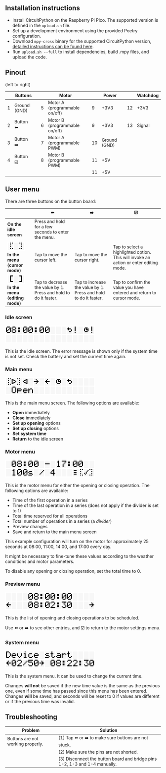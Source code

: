 ## Installation instructions

- Install CircuitPython on the Raspberry Pi Pico. The supported version is defined in the `upload.sh` file.
- Set up a development environment using the provided Poetry configuration.
- Download `mpy-cross` binary for the supported CircuitPython
  version, [detailed instructions can be found here](https://learn.adafruit.com/welcome-to-circuitpython/frequently-asked-questions).
- Run `upload.sh --full` to install dependencies, build .mpy files, and upload the code.

## Pinout

(left to right)

|   | Buttons      | |   | Motor                         | |    | Power        | |    | Watchdog |
|---|--------------|-|---|-------------------------------|-|----|--------------|-|----|----------|
| 1 | Ground (GND) | | 5 | Motor A (programmable on/off) | | 9  | +3V3         | | 12 | +3V3     |
| 2 | Button ⬅️    | | 6 | Motor B (programmable on/off) | | 9  | +3V3         | | 13 | Signal   |
| 3 | Button ➡️    | | 7 | Motor A (programmable PWM)    | | 10 | Ground (GND) | |    |          |
| 4 | Button ☑️    | | 8 | Motor B (programmable PWM)    | | 11 | +5V          | |    |          |
|   |              | |   |                               | | 11 | +5V          | |    |          |

## User menu

There are three buttons on the button board:

|                                                              | ⬅️                                                              | ➡️                                                              | ☑️                                                                                    |
|--------------------------------------------------------------|-----------------------------------------------------------------|-----------------------------------------------------------------|---------------------------------------------------------------------------------------|
| **On the idle screen**                                       | Press and hold for a few seconds to enter the menu.             |                                                                 |                                                                                       |
| ![](assets/cursor1.png) <br/> **In the menu (cursor mode)**  | Tap to move the cursor left.                                    | Tap to move the cursor right.                                   | Tap to select a highlighted option. This will invoke an action or enter editing mode. |
| ![](assets/cursor2.png) <br/> **In the menu (editing mode)** | Tap to decrease the value by 1. Press and hold to do it faster. | Tap to increase the value by 1. Press and hold to do it faster. | Tap to confirm the value you have entered and return to cursor mode.                  |

### Idle screen

![](assets/canvas1.png)

This is the idle screen. The error message is shown only if the system time is not set. Check the battery and set the
current time again.

### Main menu

![](assets/canvas2.png)

This is the main menu screen. The following options are available:

- **Open** immediately
- **Close** immediately
- **Set up opening** options
- **Set up closing** options
- **Set system time**
- **Return** to the idle screen

### Motor menu

![](assets/canvas3.png)

This is the motor menu for either the opening or closing operation. The following options are available:

- Time of the first operation in a series
- Time of the last operation in a series (does not apply if the divider is set to 1)
- Total time reserved for all operations
- Total number of operations in a series (a _divider_)
- Preview changes
- Save and return to the main menu screen

This example configuration will turn on the motor for approximately 25 seconds at 08:00, 11:00, 14:00, and 17:00 every
day.

It might be necessary to fine-tune these values according to the weather conditions and motor parameters.

To disable any opening or closing operation, set the total time to 0.

### Preview menu

![](assets/canvas4.png)

This is the list of opening and closing operations to be scheduled.

Use ⬅️ or ➡️ to see other entries, and ☑️ to return to the motor settings menu.

### System menu

![](assets/canvas5.png)

This is the system menu. It can be used to change the current time.

Changes **will not** be saved if the new time value is the same as the previous one, even if some time has passed since
this menu has been entered. Changes **will** be saved, and seconds will be reset to 0 if values are different or if the
previous time was invalid.

## Troubleshooting

| Problem                           | Solution                                                                   |
|-----------------------------------|----------------------------------------------------------------------------|
| Buttons are not working properly. | (1) Tap ⬅️ or ➡️ to make sure buttons are not stuck.                       |
|                                   | (2) Make sure the pins are not shorted.                                    |
|                                   | (3) Disconnect the button board and bridge pins 1-2, 1-3 and 1-4 manually. |
